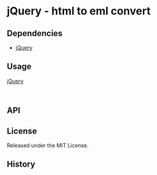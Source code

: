 jQuery - html to eml convert
==================================================

Dependencies
--------------------------------------------------
- [jQuery](https://jquery.com/)

Usage
--------------------------------------------------
[jQuery](https://jquery.com/)


```html

```

```javascript

```
API
--------------------------------------------------

License
--------------------------------------------------
Released under the MIT License.


History
--------------------------------------------------
